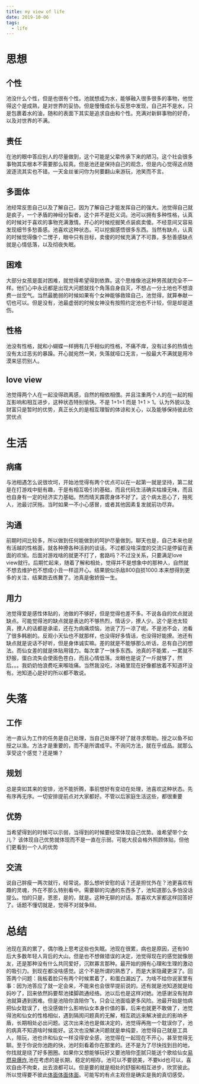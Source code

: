 ```yaml
---
title: my view of life
date: 2019-10-06
tags:
  - life
---
```


# 思想

## 个性

池没什么个性，但是也很有个性。池就想成为水，能够融入很多很多的事物，他觉得这个是成熟，是对世界的妥协。但是慢慢成长与反思中发现，自己并不是水，只是包裹着水的油，随和的表面下其实是追求自由和个性。充满对新鲜事物的好奇，以及对世界的不满。

## 责任

在池的眼中答应别人的尽量做到，这个可能是父辈传承下来的陋习。这个社会很多事物其实根本不需要那么较真。但是池还是保持自己的观念，但是内心觉得这点随波逐流其实也不错。一天金丝雀问你为何要翻山来游玩，池笑而不言。

## 多面体

池经常反思自己以及了解自己，因为了解自己才能发挥自己的强大。池觉得自己就是疯子，一个矛盾的神经分裂者，这个并不是贬义词。池可以拥有多种性格，认真的时候对于喜欢的事物充满激情。开心的时候挖掘笑点装疯卖傻。不经意间又容易发现细节多愁善感。池喜欢这种状态。可以挖掘感悟很多东西。当然有缺点，认真的时候觉得像个二愣子，眼中只有目标，卖傻的时候充满了不可靠，多愁善感缺点就是心情低落，以及彻夜失眠。

## 困难

大部分女孩是面对困难，就觉得希望得到依靠。这个思维像池这种男孩就完全不一样。他们心中永远都是出现大问题就找个角落自身自灭，不想占一分土地也不想浪费一丝空气。当然最脆弱的时候如果有个女神能够救赎自己，池觉得，就算奉献一切也可以。但是没有，池最虚弱的时候女神没有按照约定池也不计较，但是却是道伤。

## 性格

池没有性格，就和小蝴蝶一样拥有几乎相似的性格，不痛不痒，没有过多的热情也没有太过恶劣的暴躁。开心就宛然一笑，失落就哑口无言，一般最大不满就是用冷漠来惩罚别人。

## love view

池觉得两个人在一起没得疏离感，自然的相依相偎。并且注重两个人的在一起的相互影响和相互进步，这种状态特别愉快。不是 1+1=1 而是 1+1 > 1。认为外貌以及财富只是暂时的优势，真正长久的是相互理智的体谅和关心，以及能够保持彼此欣赏优点

# 生活

## 病痛

与池相遇怎么说很坎坷，开始池觉得有两个优点可以在一起第一就是坚持，第二就是在打游戏中挺有趣，于是有相互吸引的基础，而且代码生活确实枯燥无味，而且也自身有一定的经济实力基础。然而晴天霹雳身体不好了。这个病太恶心了，拖死人，池最讨厌拖。当时如果一不小心感冒，或者其他因素复发就前功尽弃。

## 沟通

前期时间比较多，所以做到任何能做到的呵护尽量做到。聊天也是，自己本来也是有活越的性格面，就各种撩各种活剥的谈话。不过都没啥深度的交流只是停留在表面的欢愉。后面对游戏啥的就更不打了，套路吗？不过没关系，只要满足love view就行。后期忙起来，随着了解和相处，觉得并不是想象中的那种人，自然就不想去维护也不想成小丑一样逗开心。结果貌似杀敌800自损1000.本来想得到更多的关注，结果跑去练舞了。池真是傲娇毁一生。

## 用力

池觉得爱是感性体贴的，池做的不够好，但是觉得也差不多。不说各自的优点就说缺点。可能觉得池的缺点就是表达的不够热烈，情话少，撩人少。这个是池太较真，撩人的话都是承诺，还在为病痛烦恼，池说了万一凉了呢。不是池不会，池看了很多韩剧的。反观小天仙也不就那样，也没得好多情话，也没得好能撩。池还有缺点就是说话不好听，但是身体诚实嘛。差的就是不能够那么听话，总有自己的想法。而仙女差的就是体贴用错力。每次拿了一抹多东西。池真的不能累，一累就不舒服，蛋白流失会使面色苍白，而且心情低落。龙眼也是说了一斤就够了，然后。。。我奶奶怕浪费吃来喉咙痛。当然我没吃，冰箱里现在好像都放着不知道坏没有。池知道心是好的所以都不敢说。

# 失落

## 工作

池一直认为工作的任务是自己处理，当自己处理不好了就寻求帮助。授之以鱼不如授之以渔。方法才是重要的，而不是所谓成平。不询问方法，就在乎成品。就那么享受这个感觉？还是懒？

## 规划

总是突如其来的安排，池不能折腾，事前想好有变动在处理，池喜欢这种状态。先有序再无序。一切安排提前点对大家都好。不管以后家庭生活这些，都很重要

## 优势

当希望得到的时候可以示弱，当得到的时候要经常体现自己优势。谁希望带个女儿？ 该体现自己优势就体现而不是一直在示弱。可能大叔会格外照顾体贴，但他们更看到一个人的优势

## 交流

说自己胖瘦一两次就行，经常说。那么想听安慰的话？还是担忧外在？池更喜欢有趣的灵魂，外在不那么特别看中。需要聊的沟通的东西多了，池知道那么多怕没话提么。怕的只是，恩恩，是的，就是。这种无聊的对话。那喜欢大家都这样回答好了。话题不懂切就是，觉得不对就争辩。

# 总结

池现在真的累了，偶尔晚上思考这些也失眠。池现在很累，病也是原因，还有90后大多数年轻人背后的大山。但是也不想做错误的决定，池觉得现在的感觉就像朋友，还是那种没有什么共同爱好，沉默寡言那种。最开始的拥有心理和生理的激动的吸引力。到现在都没啥感觉。这个不是所谓的熟悉了，而是大家隐藏更深了。回答两个问题：我板着脸只有两个时候累着了，和蛋白漏凶了。为啥不给你说家里有事：因为池答应了就一定会来，不能来也会很早提前说的。还有就是池知道就是给妈吵了，回来依然妈要帮池揉脚疏通经络。池以后也是这样对她。池感谢没有抛弃池就算遇到困难。但是池陪你浪陪你飞，只会让池面临更多风险。池最开始是怕病把仙女耽误了，也没感做什么影响仙女本身价值的事，后来也就更不敢做了，池觉得池和仙女的性格相似，遇到隔阂问题真的无解，相互疏远来解决彼此的影响矛盾，长期相处必出问题。这次出来池也是做决定的，池觉得再拖一个耽误你了，池的病真不知道啥时候能好。这次也没解决问题就是单纯耍，池觉得自己就是工具人，陪玩，池也许和仙女一样没得安全感，池觉得在一起现在不开心，甚至觉得无聊。至于你说你池跑的快，池时刻看着你在那里的。还不是为了尽快找到目的地，你找就是绕了好多圈圈。如果你又想能够玩好又要池陪你歪腻只能送个歌给仙女[易燃易爆炸](https://music.163.com/#/song?id=30431376),池在考虑的是长期，稳定的相存。池可以不要貌美，不要kid也可以，喜欢自由不拘束，出去浪都可以。但是要的就是相处的舒服和相互进步，欣赏彼此。所以觉得要不彼此[体面](https://music.163.com/#/song?id=1388608541)[体面](https://music.163.com/#/song?id=1388608541)[体面](https://music.163.com/#/song?id=1388608541)。可能写的有点主观但是确实是我的真切感受。
